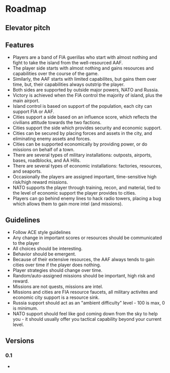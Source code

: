 # Roadmap

## Elevator pitch

## Features

* Players are a band of FIA guerillas who start with almost nothing and fight to take the island from the well-resourced AAF.
* The player side starts with almost nothing and gains resources and capabilities over the course of the game.
* Similarly, the AAF starts with limited capabilites, but gains them over time, but, their capabilities always outstrip the player.
* Both sides are supported by outside major powers, NATO and Russia.
* Victory is achieved when the FIA control the majority of island, plus the main airport.
* Island control is based on support of the population, each city can support FIA or AAF.
* Cities support a side based on an influence score, which reflects the civilians attitude towards the two factions.
* Cities support the side which provides security and economic support.
* Cities can be secured by placing forces and assets in the city, and eliminating enemy assets and forces.
* Cities can be supported economically by providing power, or do missions on behalf of a town.
* There are several types of military installations: outposts, airports, bases, roadblocks, and AA Hills.
* There are several types of economic installations: factories, resources, and seaports.
* Occasionally the players are assigned important, time-sensitive high risk/high reward missions.
* NATO supports the player through training, recon, and material, tied to the level of economic support the player provides to cities.
* Players can go behind enemy lines to hack radio towers, placing a bug which allows them to gain more intel (and missions).

## Guidelines

* Follow ACE style guidelines
* Any change in important scores or resources should be communicated to the player
* All choices should be interesting.
* Behavior should be emergent.
* Because of their extensive resources, the AAF always tends to gain cities over time if the player does nothing.
* Player strategies should change over time.
* Random/auto-assigned missions should be important, high risk and reward.
* Missions are not quests, missions are intel.
* Missions and cities are FIA resource faucets, all military activites and economic city support is a resource sink.
* Russia support should act as an "ambient difficulty" level - 100 is max, 0 is minimum.
* NATO support should feel like god coming down from the sky to help you - it should usually offer you tactical capability beyond your current level.

## Versions

### 0.1

*
